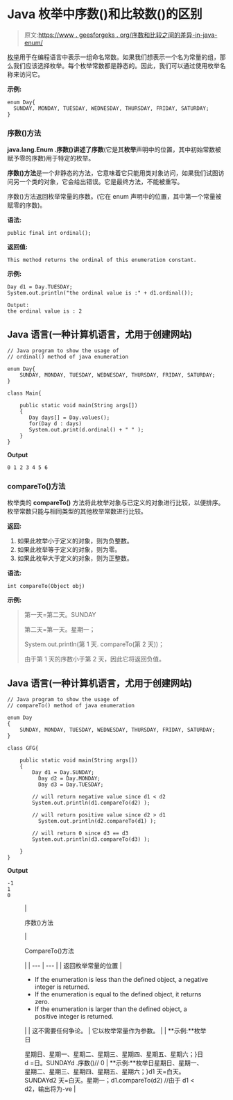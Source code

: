 # Java 枚举中序数()和比较数()的区别

> 原文:[https://www . geesforgeks . org/序数和比较之间的差异-in-java-enum/](https://www.geeksforgeeks.org/difference-between-ordinal-and-compareto-in-java-enum/)

[枚举](https://www.geeksforgeeks.org/enum-in-java/)用于在编程语言中表示一组命名常数。如果我们想表示一个名为常量的组，那么我们应该选择枚举。每个枚举常数都是静态的。因此，我们可以通过使用枚举名称来访问它。

**示例:**

```
enum Day{
  SUNDAY, MONDAY, TUESDAY, WEDNESDAY, THURSDAY, FRIDAY, SATURDAY;
}
```

### 序数()方法

**java.lang.Enum .序数()**讲述了**序数**(它是其**枚举**声明中的位置，其中初始常数被赋予零的序数)用于特定的枚举。

**序数()方法**是一个非静态的方法，它意味着它只能用类对象访问，如果我们试图访问另一个类的对象，它会给出错误。它是最终方法，不能被重写。

序数()方法返回枚举常量的序数。(它在 enum 声明中的位置，其中第一个常量被赋零的序数)。

**语法:**

```
public final int ordinal();
```

**返回值:**

```
This method returns the ordinal of this enumeration constant.
```

**示例:**

```
Day d1 = Day.TUESDAY;
System.out.println("the ordinal value is :" + d1.ordinal());

Output:
the ordinal value is : 2
```

## Java 语言(一种计算机语言，尤用于创建网站)

```
// Java program to show the usage of 
// ordinal() method of java enumeration 

enum Day{
    SUNDAY, MONDAY, TUESDAY, WEDNESDAY, THURSDAY, FRIDAY, SATURDAY;
}

class Main{

    public static void main(String args[])
    {
       Day days[] = Day.values();
       for(Day d : days)
       System.out.print(d.ordinal() + " " );
    }
}
```

**Output**

```
0 1 2 3 4 5 6 
```

### compareTo()方法

枚举类的 **compareTo()** 方法将此枚举对象与已定义的对象进行比较，以便排序。枚举常数只能与相同类型的其他枚举常数进行比较。

**返回:**

1.  如果此枚举小于定义的对象，则为负整数。
2.  如果此枚举等于定义的对象，则为零。
3.  如果此枚举大于定义的对象，则为正整数。

**语法:**

```
int compareTo(Object obj)
```

**示例:**

> 第一天=第二天。SUNDAY
> 
> 第二天=第一天。星期一；
> 
> System.out.println(第 1 天. compareTo(第 2 天))；
> 
> 由于第 1 天的序数小于第 2 天，因此它将返回负值。

## Java 语言(一种计算机语言，尤用于创建网站)

```
// Java program to show the usage of 
// compareTo() method of java enumeration 

enum Day
{
    SUNDAY, MONDAY, TUESDAY, WEDNESDAY, THURSDAY, FRIDAY, SATURDAY;
}

class GFG{

    public static void main(String args[])
    {
        Day d1 = Day.SUNDAY;
          Day d2 = Day.MONDAY;
          Day d3 = Day.TUESDAY;

        // will return negative value since d1 < d2    
        System.out.println(d1.compareTo(d2) );

        // will return positive value since d2 > d1
          System.out.println(d2.compareTo(d1) );

        // will return 0 since d3 == d3
        System.out.println(d3.compareTo(d3) );

    }
}
```

**Output**

```
-1
1
0
```

<figure class="table">

| 

序数()方法

 | 

CompareTo()方法

 |
| --- | --- |
| 返回枚举常量的位置 | 

*   If the enumeration is less than the defined object, a negative integer is returned.
*   If the enumeration is equal to the defined object, it returns zero.
*   If the enumeration is larger than the defined object, a positive integer is returned.

 |
| 这不需要任何争论。 | 它以枚举常量作为参数。 |
| **示例:**枚举日

星期日、星期一、星期二、星期三、星期四、星期五、星期六；}日 d =日。SUNDAYd .序数()// 0 | **示例:**枚举日星期日、星期一、星期二、星期三、星期四、星期五、星期六；}d1 天=白天。SUNDAYd2 天=白天。星期一；d1.compareTo(d2) //由于 d1 < d2，输出将为-ve |

</figure>